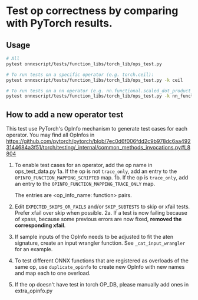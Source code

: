 # Test op correctness by comparing with PyTorch results.

## Usage

```bash
# All
pytest onnxscript/tests/function_libs/torch_lib/ops_test.py

# To run tests on a specific operator (e.g. torch.ceil):
pytest onnxscript/tests/function_libs/torch_lib/ops_test.py -k ceil

# To run tests on a nn operator (e.g. nn.functional.scaled_dot_product_attention):
pytest onnxscript/tests/function_libs/torch_lib/ops_test.py -k nn_functional_scaled_dot_product_attention
```

## How to add a new operator test

This test use PyTorch's OpInfo mechanism to generate test cases for each operator.
You may find all OpInfos in https://github.com/pytorch/pytorch/blob/7ec0d6f006fdd2c9b978dc6aa4923144684a3f51/torch/testing/_internal/common_methods_invocations.py#L8804

1. To enable test cases for an operator, add the op name in ops_test_data.py
    1a. If the op is not `trace_only`, add an entry to the
    `OPINFO_FUNCTION_MAPPING_SCRIPTED` map.
    1b. If the op is `trace_only`, add an entry to the
    `OPINFO_FUNCTION_MAPPING_TRACE_ONLY` map.

    The entries are <op_info_name: function> pairs.
2. Edit `EXPECTED_SKIPS_OR_FAILS` and/or `SKIP_SUBTESTS` to skip or xfail tests.
Prefer xfail over skip when possible.
    2a. If a test is now failing because of xpass, because some previous errors
    are now fixed, **removed the corresponding xfail**.
3. If sample inputs of the OpInfo needs to be adjusted to fit the aten signature, create an input
wrangler function. See `_cat_input_wrangler` for an example.
4. To test different ONNX functions that are registered as overloads of the same
    op, use `duplicate_opinfo` to create new OpInfo with new names and map each
    to one overload.
5. If the op doesn't have test in torch OP_DB, please manually add ones in extra_opinfo.py
